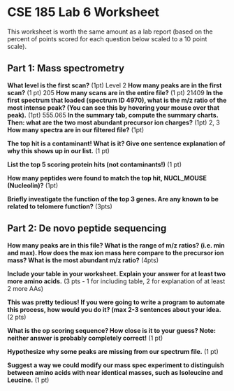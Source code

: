 # CSE 185 Lab 6 Worksheet

This worksheet is worth the same amount as a lab report (based on the percent of points scored for each question below scaled to a 10 point scale). 

## Part 1: Mass spectrometry

**What level is the first scan?** (1pt)
Level 2
**How many peaks are in the first scan?** (1 pt)
205
**How many scans are in the entire file?** (1 pt)
21409
**In the first spectrum that loaded (spectrum ID 4970), what is the m/z ratio of the most intense peak? (You can see this by hovering your mouse over that peak).** (1pt)
555.065
**In the summary tab, compute the summary charts. Then: what are the two most abundant precursor ion charges?** (1pt)
2, 3
**How many spectra are in our filtered file?** (1pt)

**The top hit is a contaminant! What is it? Give one sentence explanation of why this shows up in our list.** (1 pt)

**List the top 5 scoring protein hits (not contaminants!)** (1 pt)

**How many peptides were found to match the top hit, NUCL_MOUSE (Nucleolin)?** (1pt)

**Briefly investigate the function of the top 3 genes. Are any known to be related to telomere function?** (3pts)

## Part 2: De novo peptide sequencing

**How many peaks are in this file? What is the range of m/z ratios? (i.e. min and max). How does the max ion mass here compare to the precursor ion mass? What is the most abundant m/z ratio?** (4pts)

**Include your table in your worksheet. Explain your answer for at least two more amino acids.** (3 pts - 1 for including table, 2 for explanation of at least 2 more AAs)

**This was pretty tedious! If you were going to write a program to automate this process, how would you do it? (max 2-3 sentences about your idea.** (2 pts)

**What is the op scoring sequence? How close is it to your guess? Note: neither answer is probably completely correct!** (1 pt)

**Hypothesize why some peaks are missing from our spectrum file.** (1 pt)

**Suggest a way we could modify our mass spec experiment to distinguish between amino acids with near identical masses, such as Isoleucine and Leucine.** (1 pt)
